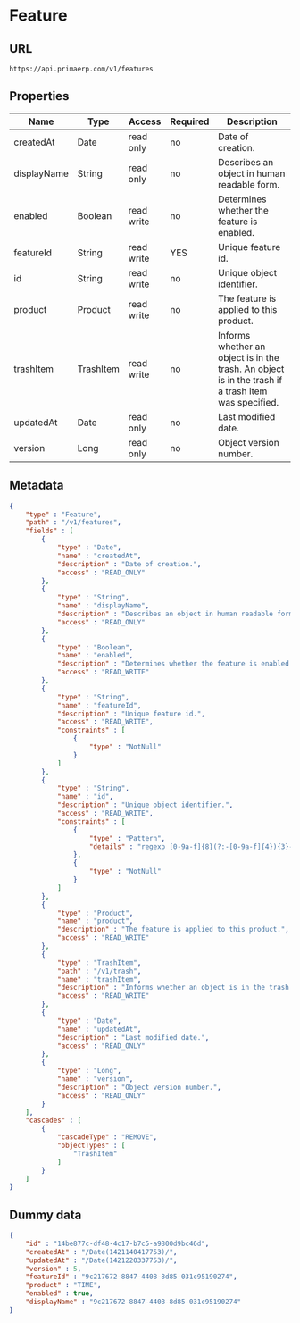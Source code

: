 Feature
==

## URL

	https://api.primaerp.com/v1/features

## Properties

| Name        | Type      | Access     | Required                                                               | Description                                                                                         |
|-------------|-----------|------------|------------------------------------------------------------------------|-----------------------------------------------------------------------------------------------------|
| createdAt   | Date      | read only  | no                                                                     | Date of creation.                                                                                   |
| displayName | String    | read only  | no                                                                     | Describes an object in human readable form.                                                         |
| enabled     | Boolean   | read write | no                                                                     | Determines whether the feature is enabled.                                                          |
| featureId   | String    | read write | YES                                                                    | Unique feature id.                                                                                  |
| id          | String    | read write | no                                                                     | Unique object identifier.                                                                           |
| product     | Product   | read write | no                                                                     | The feature is applied to this product.                                                             |
| trashItem   | TrashItem | read write | no                                                                     | Informs whether an object is in the trash. An object is in the trash if a trash item was specified. |
| updatedAt   | Date      | read only  | no                                                                     | Last modified date.                                                                                 |
| version     | Long      | read only  | no                                                                     | Object version number.                                                                              |

## Metadata

```JSON
{
	"type" : "Feature",
	"path" : "/v1/features",
	"fields" : [
		{
			"type" : "Date",
			"name" : "createdAt",
			"description" : "Date of creation.",
			"access" : "READ_ONLY"
		},
		{
			"type" : "String",
			"name" : "displayName",
			"description" : "Describes an object in human readable form.",
			"access" : "READ_ONLY"
		},
		{
			"type" : "Boolean",
			"name" : "enabled",
			"description" : "Determines whether the feature is enabled.",
			"access" : "READ_WRITE"
		},
		{
			"type" : "String",
			"name" : "featureId",
			"description" : "Unique feature id.",
			"access" : "READ_WRITE",
			"constraints" : [
				{
					"type" : "NotNull"
				}
			]
		},
		{
			"type" : "String",
			"name" : "id",
			"description" : "Unique object identifier.",
			"access" : "READ_WRITE",
			"constraints" : [
				{
					"type" : "Pattern",
					"details" : "regexp [0-9a-f]{8}(?:-[0-9a-f]{4}){3}-[0-9a-f]{12}"
				},
				{
					"type" : "NotNull"
				}
			]
		},
		{
			"type" : "Product",
			"name" : "product",
			"description" : "The feature is applied to this product.",
			"access" : "READ_WRITE"
		},
		{
			"type" : "TrashItem",
			"path" : "/v1/trash",
			"name" : "trashItem",
			"description" : "Informs whether an object is in the trash. An object is in the trash if a trash item was specified.",
			"access" : "READ_WRITE"
		},
		{
			"type" : "Date",
			"name" : "updatedAt",
			"description" : "Last modified date.",
			"access" : "READ_ONLY"
		},
		{
			"type" : "Long",
			"name" : "version",
			"description" : "Object version number.",
			"access" : "READ_ONLY"
		}
	],
	"cascades" : [
		{
			"cascadeType" : "REMOVE",
			"objectTypes" : [
				"TrashItem"
			]
		}
	]
}
```

## Dummy data

```JSON
{
	"id" : "14be877c-df48-4c17-b7c5-a9800d9bc46d",
	"createdAt" : "/Date(1421140417753)/",
	"updatedAt" : "/Date(1421220337753)/",
	"version" : 5,
	"featureId" : "9c217672-8847-4408-8d85-031c95190274",
	"product" : "TIME",
	"enabled" : true,
	"displayName" : "9c217672-8847-4408-8d85-031c95190274"
}
```
